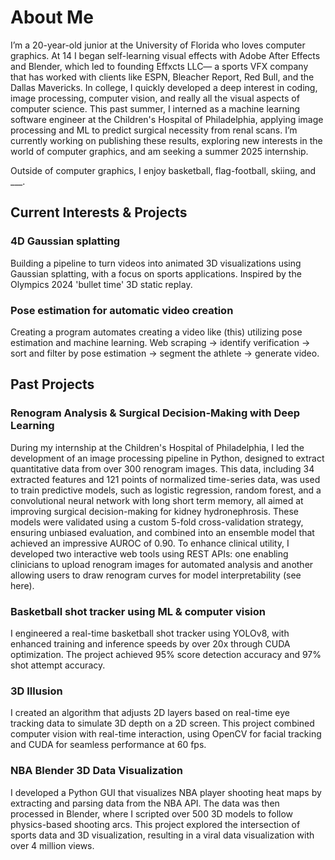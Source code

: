 # About Me

I’m a 20-year-old junior at the University of Florida who loves computer graphics. At 14 I began self-learning visual effects with Adobe After Effects and Blender, which led to founding Effxcts LLC— a sports VFX company that has worked with clients like ESPN, Bleacher Report, Red Bull, and the Dallas Mavericks. In college, I quickly developed a deep interest in coding, image processing, computer vision, and really all the visual aspects of computer science. This past summer, I interned as a machine learning software engineer at the Children's Hospital of Philadelphia, applying image processing and ML to predict surgical necessity from renal scans. I’m currently working on publishing these results, exploring new interests in the world of computer graphics, and am seeking a summer 2025 internship.

Outside of computer graphics, I enjoy basketball, flag-football, skiing, and ___.

## Current Interests & Projects
### 4D Gaussian splatting
Building a pipeline to turn videos into animated 3D visualizations using Gaussian splatting, with a focus on sports applications. Inspired by the Olympics 2024 'bullet time' 3D static replay.

### Pose estimation for automatic video creation
Creating a program automates creating a video like (this) utilizing pose estimation and machine learning. Web scraping -> identify verification -> sort and filter by pose estimation -> segment the athlete -> generate video. 

## Past Projects
### Renogram Analysis & Surgical Decision-Making with Deep Learning
During my internship at the Children's Hospital of Philadelphia, I led the development of an image processing pipeline in Python, designed to extract quantitative data from over 300 renogram images. This data, including 34 extracted features and 121 points of normalized time-series data, was used to train predictive models, such as logistic regression, random forest, and a convolutional neural network with long short term memory, all aimed at improving surgical decision-making for kidney hydronephrosis. These models were validated using a custom 5-fold cross-validation strategy, ensuring unbiased evaluation, and combined into an ensemble model that achieved an impressive AUROC of 0.90. To enhance clinical utility, I developed two interactive web tools using REST APIs: one enabling clinicians to upload renogram images for automated analysis and another allowing users to draw renogram curves for model interpretability (see here). 


### Basketball shot tracker using ML & computer vision
I engineered a real-time basketball shot tracker using YOLOv8, with enhanced training and inference speeds by over 20x through CUDA optimization. The project achieved 95% score detection accuracy and 97% shot attempt accuracy.

### 3D Illusion
I created an algorithm that adjusts 2D layers based on real-time eye tracking data to simulate 3D depth on a 2D screen. This project combined computer vision with real-time interaction, using OpenCV for facial tracking and CUDA for seamless performance at 60 fps.

### NBA Blender 3D Data Visualization
I developed a Python GUI that visualizes NBA player shooting heat maps by extracting and parsing data from the NBA API. The data was then processed in Blender, where I scripted over 500 3D models to follow physics-based shooting arcs. This project explored the intersection of sports data and 3D visualization, resulting in a viral data visualization with over 4 million views.
